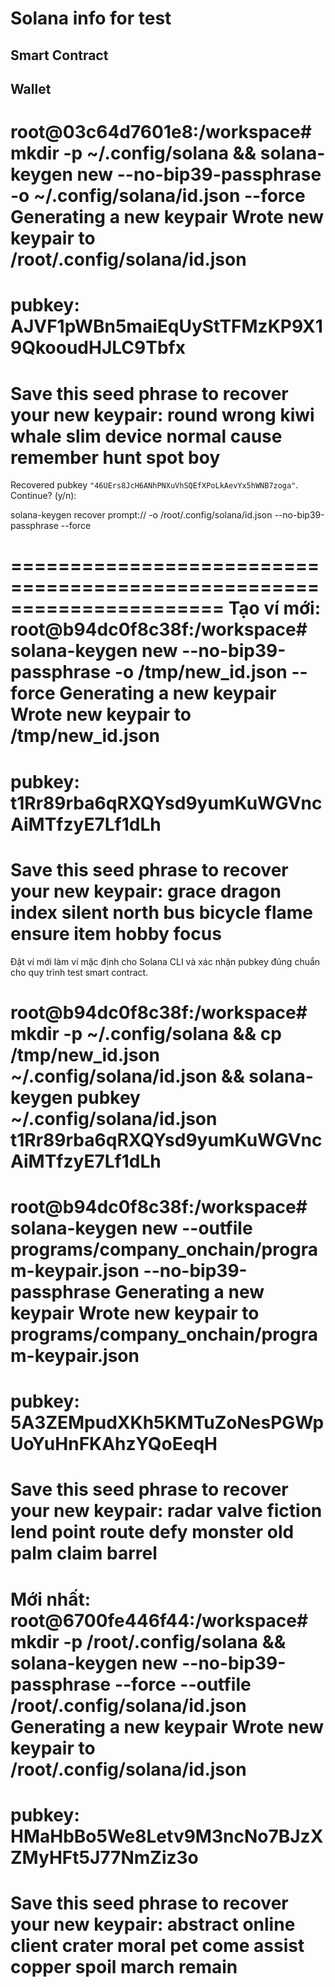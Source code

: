 # Solana info for test

## Smart Contract


## Wallet
root@03c64d7601e8:/workspace# mkdir -p ~/.config/solana && solana-keygen new --no-bip39-passphrase -o ~/.config/solana/id.json --force
Generating a new keypair
Wrote new keypair to /root/.config/solana/id.json
======================================================================
pubkey: AJVF1pWBn5maiEqUyStTFMzKP9X19QkooudHJLC9Tbfx
======================================================================
Save this seed phrase to recover your new keypair:
round wrong kiwi whale slim device normal cause remember hunt spot boy
======================================================================

Recovered pubkey `"46UErs8JcH6ANhPNXuVhSQEfXPoLkAevYx5hWNB7zoga"`. Continue? (y/n):

solana-keygen recover prompt:// -o /root/.config/solana/id.json --no-bip39-passphrase --force

======================================================================
Tạo ví mới:
root@b94dc0f8c38f:/workspace# solana-keygen new --no-bip39-passphrase -o /tmp/new_id.json --force
Generating a new keypair
Wrote new keypair to /tmp/new_id.json
=========================================================================
pubkey: t1Rr89rba6qRXQYsd9yumKuWGVncAiMTfzyE7Lf1dLh
=========================================================================
Save this seed phrase to recover your new keypair:
grace dragon index silent north bus bicycle flame ensure item hobby focus
=========================================================================

Đặt ví mới làm ví mặc định cho Solana CLI và xác nhận pubkey đúng chuẩn cho quy trình test smart contract.

root@b94dc0f8c38f:/workspace# mkdir -p ~/.config/solana && cp /tmp/new_id.json ~/.config/solana/id.json && solana-keygen pubkey ~/.config/solana/id.json
t1Rr89rba6qRXQYsd9yumKuWGVncAiMTfzyE7Lf1dLh
=========================================================================
root@b94dc0f8c38f:/workspace# solana-keygen new --outfile programs/company_onchain/program-keypair.json --no-bip39-passphrase
Generating a new keypair
Wrote new keypair to programs/company_onchain/program-keypair.json
=========================================================================
pubkey: 5A3ZEMpudXKh5KMTuZoNesPGWpUoYuHnFKAhzYQoEeqH
=========================================================================
Save this seed phrase to recover your new keypair:
radar valve fiction lend point route defy monster old palm claim barrel
=========================================================================
Mới nhất: 
root@6700fe446f44:/workspace# mkdir -p /root/.config/solana && solana-keygen new --no-bip39-passphrase --force --outfile /root/.config/solana/id.json
Generating a new keypair
Wrote new keypair to /root/.config/solana/id.json
=========================================================================
pubkey: HMaHbBo5We8Letv9M3ncNo7BJzXZMyHFt5J77NmZiz3o
=========================================================================
Save this seed phrase to recover your new keypair:
abstract online client crater moral pet come assist copper spoil march remain
=========================================================================